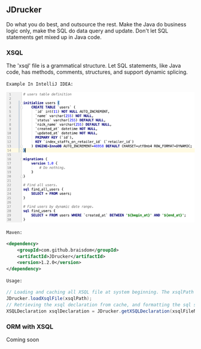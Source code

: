 ## JDrucker
Do what you do best, and outsource the rest. Make the Java do business logic only, make the SQL do data query and update. Don't let SQL statements get mixed up in Java code.

### XSQL
The 'xsql' file is a grammatical structure. Let SQL statements, like Java code, has methods, comments, structures, and support dynamic splicing.

`Example In IntelliJ IDEA:`

![](https://raw.githubusercontent.com/braisdom/JDrucker/master/JDrucker/images/1.png)

`Maven:`
```xml
<dependency>
    <groupId>com.github.braisdom</groupId>
    <artifactId>JDrucker</artifactId>
    <version>1.2.0</version>
</dependency>
```

`Usage:`
```java
// Loading and caching all XSQL file at system beginning. The xsqlPath is resources path of application
JDrucker.loadXsqlFile(xsqlPath);
// Retrieving the xsql declaration from cache, and formatting the sql statment
XSQLDeclaration xsqlDeclaration = JDrucker.getXSQLDeclaration(xsqlFileName)
```

### ORM with XSQL
Coming soon
